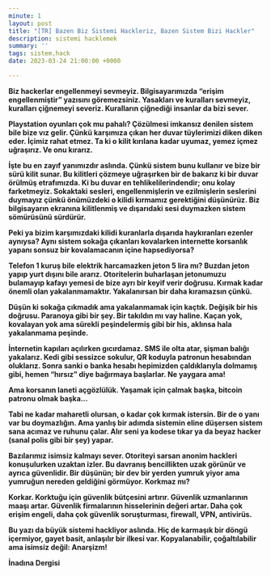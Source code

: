 ```yaml
---
minute: 1
layout: post
title: "[TR] Bazen Biz Sistemi Hackleriz, Bazen Sistem Bizi Hackler"
description: sistemi hacklemek
summary: ''
tags: sistem,hack
date: 2023-03-24 21:00:00 +0000

---
```

**Biz hackerlar engellenmeyi sevmeyiz. Bilgisayarımızda “erişim engellenmiştir” yazısını göremezsiniz. Yasakları ve kuralları sevmeyiz, kuralları çiğnemeyi severiz. Kuralların çiğnediği insanlar da bizi sever.**

**Playstation oyunları çok mu pahalı? Çözülmesi imkansız denilen sistem bile bize vız gelir. Çünkü karşımıza çıkan her duvar tüylerimizi diken diken eder. İçimiz rahat etmez. Ta ki o kilit kırılana kadar uyumaz, yemez içmez uğraşırız. Ve onu kırarız.**

**İşte bu en zayıf yanımızdır aslında. Çünkü sistem bunu kullanır ve bize bir sürü kilit sunar. Bu kilitleri çözmeye uğraşırken bir de bakarız ki bir duvar örülmüş etrafımızda. Ki bu duvar en tehlikelilerindendir; onu kolay farketmeyiz. Sokaktaki sesleri, engellenmişlerin ve ezilmişlerin seslerini duymayız çünkü önümüzdeki o kilidi kırmamız gerektiğini düşünürüz. Biz bilgisayarın ekranına kilitlenmiş ve dışarıdaki sesi duymazken sistem sömürüsünü sürdürür.**

**Peki ya bizim karşımızdaki kilidi kuranlarla dışarıda haykıranları ezenler aynıysa? Aynı sistem sokağa çıkanları kovalarken internette korsanlık yapanı sonsuz bir kovalamacanın içine hapsediyorsa?**

**Telefon 1 kuruş bile elektrik harcamazken jeton 5 lira mı? Buzdan jeton yapıp yurt dışını bile ararız. Otoritelerin buharlaşan jetonumuzu bulamayıp kafayı yemesi de bize ayrı bir keyif verir doğrusu. Kırmak kadar önemli olan yakalanmamaktır. Yakalanırsan bir daha kıramazsın çünkü.**

**Düşün ki sokağa çıkmadık ama yakalanmamak için kaçtık. Değişik bir his doğrusu. Paranoya gibi bir şey. Bir takıldın mı vay haline. Kaçan yok, kovalayan yok ama sürekli peşindelermiş gibi bir his, aklınsa hala yakalanmama peşinde.**

**İnternetin kapıları açılırken gıcırdamaz. SMS ile olta atar, şişman balığı yakalarız. Kedi gibi sessizce sokulur, QR koduyla patronun hesabından oluklarız. Sonra sanki o banka hesabı hepimizden çaldıklarıyla dolmamış gibi, hemen “hırsız” diye bağırmaya başlarlar. Ne yaygara ama!**

**Ama korsanın laneti açgözlülük. Yaşamak için çalmak başka, bitcoin patronu olmak başka…**

**Tabi ne kadar maharetli olursan, o kadar çok kırmak istersin. Bir de o yanı var bu doymazlığın. Ama yanlış bir adımda sistemin eline düşersen sistem sana acımaz ve ruhunu çalar. Alır seni ya kodese tıkar ya da beyaz hacker (sanal polis gibi bir şey) yapar.**

**Bazılarımız isimsiz kalmayı sever. Otoriteyi sarsan anonim hackleri konuşulurken uzaktan izler. Bu davranış bencillikten uzak görünür ve ayrıca güvenlidir. Bir düşünün; bir dev bir yerden yumruk yiyor ama yumruğun nereden geldiğini görmüyor. Korkmaz mı?**

**Korkar. Korktuğu için güvenlik bütçesini artırır. Güvenlik uzmanlarının maaşı artar. Güvenlik firmalarının hisselerinin değeri artar. Daha çok erişim engeli, daha çok güvenlik soruşturması, firewall, VPN, antivirüs.**

**Bu yazı da büyük sistemi hackliyor aslında. Hiç de karmaşık bir döngü içermiyor, gayet basit, anlaşılır bir ilkesi var. Kopyalanabilir, çoğaltılabilir ama isimsiz değil: Anarşizm!**

**İnadına Dergisi**